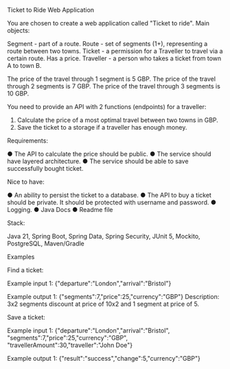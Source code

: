 Ticket to Ride Web Application

You are chosen to create a web application called "Ticket to ride".
Main objects:

Segment - part of a route.
Route - set of segments (1+), representing a route between two towns.
Ticket - a permission for a Traveller to travel via a certain route. Has a price.
Traveller - a person who takes a ticket from town A to town B.

The price of the travel through 1 segment is 5 GBP.
The price of the travel through 2 segments is 7 GBP.
The price of the travel through 3 segments is 10 GBP.

You need to provide an API with 2 functions (endpoints) for a traveller:

1. Calculate the price of a most optimal travel between two towns in GBP.
2. Save the ticket to a storage if a traveller has enough money.


Requirements:

● The API to calculate the price should be public.
● The service should have layered architecture.
● The service should be able to save successfully bought ticket.

Nice to have:

● An ability to persist the ticket to a database.
● The API to buy a ticket should be private. It should be protected with
username and password.
● Logging.
● Java Docs
● Readme file

Stack:

Java 21, Spring Boot, Spring Data, Spring Security, JUnit 5, Mockito, PostgreSQL,
Maven/Gradle


Examples

Find a ticket:

Example input 1:
{"departure":"London","arrival":"Bristol"}

Example output 1:
{"segments":7,"price":25,"currency":"GBP"}
Description: 3x2 segments discount at price of 10x2 and 1 segment at price of 5.


Save a ticket:

Example input 1:
{"departure":"London","arrival":"Bristol", "segments":7,"price":25,"currency":"GBP",
"travellerAmount":30,"traveller":"John Doe"}

Example output 1:
{"result":"success","change":5,"currency":"GBP"}


